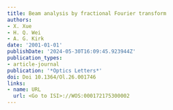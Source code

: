 ```yaml
---
title: Beam analysis by fractional Fourier transform
authors:
- X. Xue
- H. Q. Wei
- A. G. Kirk
date: '2001-01-01'
publishDate: '2024-05-30T16:09:45.923944Z'
publication_types:
- article-journal
publication: '*Optics Letters*'
doi: Doi 10.1364/Ol.26.001746
links:
- name: URL
  url: <Go to ISI>://WOS:000172175300002
---
```


